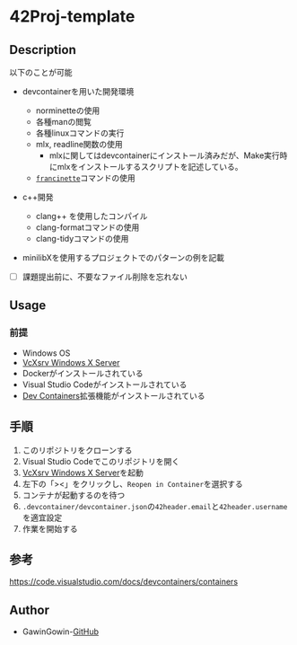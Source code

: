 # 42Proj-template

## Description
以下のことが可能
- devcontainerを用いた開発環境
	- norminetteの使用
	- 各種manの閲覧
	- 各種linuxコマンドの実行
	- mlx, readline関数の使用
		- mlxに関してはdevcontainerにインストール済みだが、Make実行時にmlxをインストールするスクリプトを記述している。
	- [`francinette`](https://github.com/xicodomingues/francinette)コマンドの使用

- c++開発
	- clang++ を使用したコンパイル
	- clang-formatコマンドの使用
	- clang-tidyコマンドの使用

- minilibXを使用するプロジェクトでのパターンの例を記載

- [ ] 課題提出前に、不要なファイル削除を忘れない

## Usage
### 前提
- Windows OS
- [VcXsrv Windows X Server](https://sourceforge.net/projects/vcxsrv/)
- Dockerがインストールされている
- Visual Studio Codeがインストールされている
- [Dev Containers](https://marketplace.visualstudio.com/items?itemName=ms-vscode-remote.remote-containers)拡張機能がインストールされている

## 手順
1. このリポジトリをクローンする
2. Visual Studio Codeでこのリポジトリを開く
3. [VcXsrv Windows X Server](https://sourceforge.net/projects/vcxsrv/)を起動
4. 左下の「><」をクリックし、`Reopen in Container`を選択する
5. コンテナが起動するのを待つ
6. `.devcontainer/devcontainer.json`の`42header.email`と`42header.username`を適宜設定
7. 作業を開始する

## 参考
https://code.visualstudio.com/docs/devcontainers/containers

## Author
- GawinGowin-[GitHub](https://github.com/GawinGowin)
